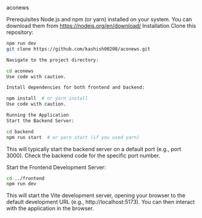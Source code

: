 aconews

Prerequisites
Node.js and npm (or yarn) installed on your system. You can download them from https://nodejs.org/en/download/
Installation
Clone this repository:

```bash
npm run dev
git clone https://github.com/kashish00208/aconews.git

Navigate to the project directory:
```


```bash
cd aconews
Use code with caution.

Install dependencies for both frontend and backend:
```


```bash
npm install  # or yarn install
Use code with caution.

Running the Application
Start the Backend Server:
```


```bash
cd backend
npm run start  # or yarn start (if you used yarn)
```


This will typically start the backend server on a default port (e.g., port 3000). Check the backend code for the specific port number.

Start the Frontend Development Server:

```Bash
cd ../frontend  
npm run dev 
```

This will start the Vite development server, opening your browser to the default development URL (e.g., http://localhost:5173). You can then interact with the application in the browser.
